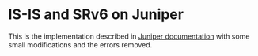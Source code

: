 # IS-IS and SRv6 on Juniper

This is the implementation described in [Juniper documentation][1]
with some small modifications and the errors removed.

[1]: https://www.juniper.net/documentation/us/en/software/junos/is-is/topics/example/isis-configuring-srv6-network-programming.html
